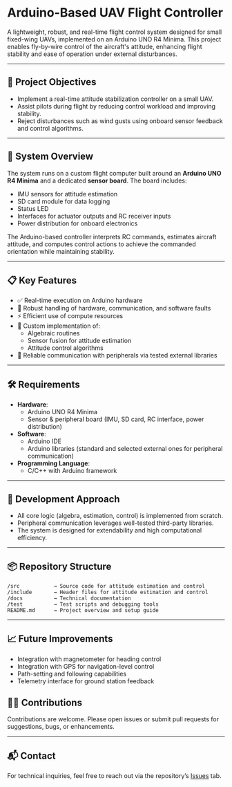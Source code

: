 # Arduino-Based UAV Flight Controller

A lightweight, robust, and real-time flight control system designed for small fixed-wing UAVs, implemented on an Arduino UNO R4 Minima. This project enables fly-by-wire control of the aircraft's attitude, enhancing flight stability and ease of operation under external disturbances.

---

## 🚀 Project Objectives

- Implement a real-time attitude stabilization controller on a small UAV.
- Assist pilots during flight by reducing control workload and improving stability.
- Reject disturbances such as wind gusts using onboard sensor feedback and control algorithms.

---

## 🧠 System Overview

The system runs on a custom flight computer built around an **Arduino UNO R4 Minima** and a dedicated **sensor board**. The board includes:

- IMU sensors for attitude estimation
- SD card module for data logging
- Status LED
- Interfaces for actuator outputs and RC receiver inputs
- Power distribution for onboard electronics

The Arduino-based controller interprets RC commands, estimates aircraft attitude, and computes control actions to achieve the commanded orientation while maintaining stability.

---

## 📋 Key Features

- ✅ Real-time execution on Arduino hardware
- 🔄 Robust handling of hardware, communication, and software faults
- ⚡ Efficient use of compute resources
- 🧮 Custom implementation of:
  - Algebraic routines
  - Sensor fusion for attitude estimation
  - Attitude control algorithms
- 📡 Reliable communication with peripherals via tested external libraries

---

## 🛠️ Requirements

- **Hardware**:
  - Arduino UNO R4 Minima
  - Sensor & peripheral board (IMU, SD card, RC interface, power distribution)
- **Software**:
  - Arduino IDE
  - Arduino libraries (standard and selected external ones for peripheral communication)
- **Programming Language**:
  - C/C++ with Arduino framework

---

## 🧪 Development Approach

- All core logic (algebra, estimation, control) is implemented from scratch.
- Peripheral communication leverages well-tested third-party libraries.
- The system is designed for extendability and high computational efficiency.

---

## 📦 Repository Structure

```
/src           → Source code for attitude estimation and control
/include       → Header files for attitude estimation and control
/docs          → Technical documentation
/test          → Test scripts and debugging tools
README.md      → Project overview and setup guide
```

---

## 📈 Future Improvements

- Integration with magnetometer for heading control
- Integration with GPS for navigation-level control
- Path-setting and following capabilities
- Telemetry interface for ground station feedback

## 🙋‍♂️ Contributions

Contributions are welcome. Please open issues or submit pull requests for suggestions, bugs, or enhancements.

---

## 📬 Contact

For technical inquiries, feel free to reach out via the repository’s [Issues](https://github.com/yourusername/your-repo-name/issues) tab.

